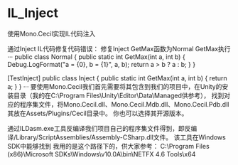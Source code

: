 # IL_Inject
使用Mono.Cecil实现IL代码注入

通过Inject IL代码修复代码错误： 修复Inject GetMax函数为Normal GetMax执行
···
public class Normal
{
    public static int GetMax(int a, int b)
    {
        Debug.LogFormat("a = {0}, b = {1}", a, b);
        return a > b ? a : b;
    }
}

[TestInject]
public class Inject
{
    public static int GetMax(int a, int b)
    {
        return a;
    }
}
···
要使用Mono.Cecil我们首先需要将其包含到我们的项目中，在Unity的安装目录（我的在C:\Program Files\Unity\Editor\Data\Managed供参考），
找到对应的程序集文件，将Mono.Cecil.dll、Mono.Cecil.Mdb.dll、Mono.Cecil.Pdb.dll其放在Assets/Plugins/Cecil目录中。
你也可以选择其开源版本。

通过ILDasm.exe工具反编译我们项目自己的程序集文件得到，即反编译/Library/ScriptAssemblies/Assembly-CSharp.dll文件。
该工具在Windows SDK中能够找到
我用的是这个路径下的，供大家参考：
C:\Program Files (x86)\Microsoft SDKs\Windows\v10.0A\bin\NETFX 4.6 Tools\x64


